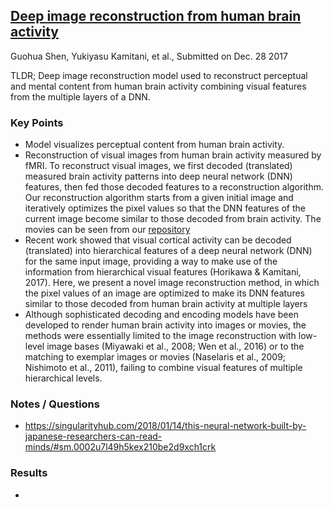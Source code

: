 ## [Deep image reconstruction from human brain activity](https://www.biorxiv.org/content/biorxiv/early/2017/12/30/240317.full.pdf)
Guohua Shen, Yukiyasu Kamitani, et al., Submitted on Dec. 28 2017

TLDR; Deep image reconstruction model used to reconstruct perceptual and mental content from human brain activity combining visual features from the multiple layers of a DNN.

### Key Points
* Model visualizes perceptual content from human brain activity.
* Reconstruction of visual images from human brain activity measured by fMRI. To reconstruct visual images, we first decoded (translated) measured brain activity patterns into deep neural network (DNN) features, then fed those decoded features to a reconstruction algorithm. Our reconstruction algorithm starts from a given initial image and iteratively optimizes the pixel values so that the DNN features of the current image become similar to those decoded from brain activity. The movies can be seen from our [repository](https://www.youtube.com/user/ATRDNI)
* Recent work showed that visual cortical activity can be decoded (translated) into hierarchical features of a deep neural network (DNN) for the same input image, providing a way to make use of the information from hierarchical visual features (Horikawa & Kamitani, 2017). Here, we present a novel image reconstruction method, in which the pixel values of an image are optimized to make its DNN features similar to those decoded from human brain activity at multiple layers
* Although sophisticated decoding and encoding models have been developed to render human brain activity into images or movies, the methods were essentially limited to the image reconstruction with low-level image bases (Miyawaki et al., 2008; Wen et al., 2016) or to the matching to exemplar images or movies (Naselaris et al., 2009; Nishimoto et al., 2011), failing to combine visual features of multiple hierarchical levels.


### Notes / Questions
* https://singularityhub.com/2018/01/14/this-neural-network-built-by-japanese-researchers-can-read-minds/#sm.0002u7l49h5kex210be2d9xch1crk

### Results
* 
